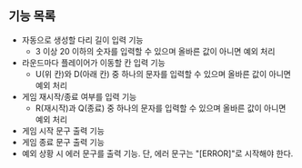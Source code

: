 
## 기능 목록

- 자동으로 생성할 다리 길이 입력 기능 
  - 3 이상 20 이하의 숫자를 입력할 수 있으며 올바른 값이 아니면 예외 처리
- 라운드마다 플레이어가 이동할 칸 입력 기능 
  - U(위 칸)와 D(아래 칸) 중 하나의 문자를 입력할 수 있으며 올바른 값이 아니면 예외 처리
- 게임 재시작/종료 여부를 입력 기능 
  - R(재시작)과 Q(종료) 중 하나의 문자를 입력할 수 있으며 올바른 값이 아니면 예외 처리
- 게임 시작 문구 출력 기능
- 게임 종료 문구 출력 기능
- 예외 상황 시 에러 문구를 출력 기능. 단, 에러 문구는 "[ERROR]"로 시작해야 한다.
